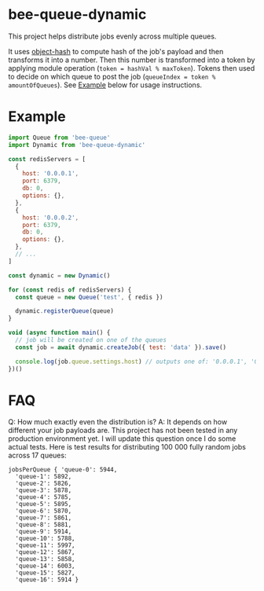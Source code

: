 # bee-queue-dynamic

This project helps distribute jobs evenly across multiple queues.

It uses [object-hash](https://github.com/puleos/object-hash) to compute hash of the job's payload and then transforms it into a number.
Then this number is transformed into a token by applying module operation (`token = hashVal % maxToken`).
Tokens then used to decide on which queue to post the job (`queueIndex = token % amountOfQueues`).
See [Example](#example) below for usage instructions.

# Example

```js
import Queue from 'bee-queue'
import Dynamic from 'bee-queue-dynamic'

const redisServers = [
  {
    host: '0.0.0.1',
    port: 6379,
    db: 0,
    options: {},
  },
  {
    host: '0.0.0.2',
    port: 6379,
    db: 0,
    options: {},
  },
  // ...
]

const dynamic = new Dynamic()

for (const redis of redisServers) {
  const queue = new Queue('test', { redis })

  dynamic.registerQueue(queue)
}

void (async function main() {
  // job will be created on one of the queues
  const job = await dynamic.createJob({ test: 'data' }).save()

  console.log(job.queue.settings.host) // outputs one of: '0.0.0.1', '0.0.0.2'
})()
```

# FAQ

Q: How much exactly even the distribution is?
A: It depends on how different your job payloads are. This project has not been tested in any production environment yet. I will update this question once I do some actual tests.
Here is test results for distributing 100 000 fully random jobs across 17 queues:

```
jobsPerQueue { 'queue-0': 5944,
  'queue-1': 5892,
  'queue-2': 5826,
  'queue-3': 5878,
  'queue-4': 5785,
  'queue-5': 5895,
  'queue-6': 5870,
  'queue-7': 5861,
  'queue-8': 5881,
  'queue-9': 5914,
  'queue-10': 5788,
  'queue-11': 5997,
  'queue-12': 5867,
  'queue-13': 5858,
  'queue-14': 6003,
  'queue-15': 5827,
  'queue-16': 5914 }
```
